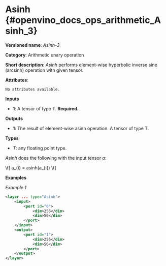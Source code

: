 # Asinh {#openvino_docs_ops_arithmetic_Asinh_3}

**Versioned name**: *Asinh-3*

**Category**: Arithmetic unary operation 

**Short description**: *Asinh* performs element-wise hyperbolic inverse sine (arcsinh) operation with given tensor.

**Attributes**:

    No attributes available.

**Inputs**

* **1**: A tensor of type T. **Required.**

**Outputs**

* **1**: The result of element-wise asinh operation. A tensor of type T.

**Types**

* *T*: any floating point type.

*Asinh* does the following with the input tensor *a*:

\f[
a_{i} = asinh(a_{i})
\f]

**Examples**

*Example 1*

```xml
<layer ... type="Asinh">
    <input>
        <port id="0">
            <dim>256</dim>
            <dim>56</dim>
        </port>
    </input>
    <output>
        <port id="1">
            <dim>256</dim>
            <dim>56</dim>
        </port>
    </output>
</layer>
```
